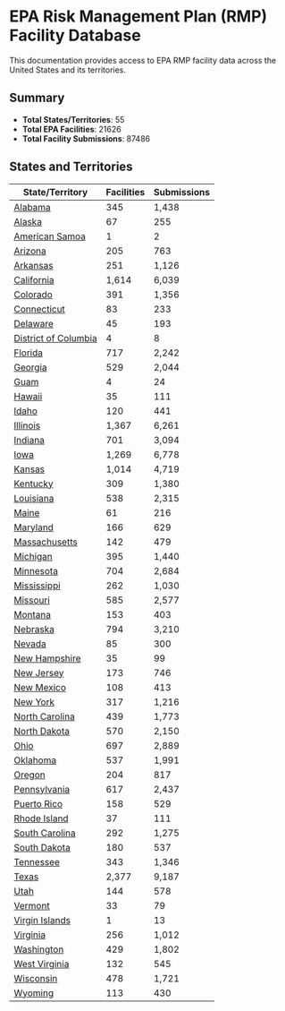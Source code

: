 # EPA Risk Management Plan (RMP) Facility Database

This documentation provides access to EPA RMP facility data across the United States and its territories.

## Summary

- **Total States/Territories**: 55
- **Total EPA Facilities**: 21626
- **Total Facility Submissions**: 87486

## States and Territories

| State/Territory | Facilities | Submissions |
|----------------|------------|-------------|
| [Alabama](states/AL/index.md) | 345 | 1,438 |
| [Alaska](states/AK/index.md) | 67 | 255 |
| [American Samoa](states/AS/index.md) | 1 | 2 |
| [Arizona](states/AZ/index.md) | 205 | 763 |
| [Arkansas](states/AR/index.md) | 251 | 1,126 |
| [California](states/CA/index.md) | 1,614 | 6,039 |
| [Colorado](states/CO/index.md) | 391 | 1,356 |
| [Connecticut](states/CT/index.md) | 83 | 233 |
| [Delaware](states/DE/index.md) | 45 | 193 |
| [District of Columbia](states/DC/index.md) | 4 | 8 |
| [Florida](states/FL/index.md) | 717 | 2,242 |
| [Georgia](states/GA/index.md) | 529 | 2,044 |
| [Guam](states/GU/index.md) | 4 | 24 |
| [Hawaii](states/HI/index.md) | 35 | 111 |
| [Idaho](states/ID/index.md) | 120 | 441 |
| [Illinois](states/IL/index.md) | 1,367 | 6,261 |
| [Indiana](states/IN/index.md) | 701 | 3,094 |
| [Iowa](states/IA/index.md) | 1,269 | 6,778 |
| [Kansas](states/KS/index.md) | 1,014 | 4,719 |
| [Kentucky](states/KY/index.md) | 309 | 1,380 |
| [Louisiana](states/LA/index.md) | 538 | 2,315 |
| [Maine](states/ME/index.md) | 61 | 216 |
| [Maryland](states/MD/index.md) | 166 | 629 |
| [Massachusetts](states/MA/index.md) | 142 | 479 |
| [Michigan](states/MI/index.md) | 395 | 1,440 |
| [Minnesota](states/MN/index.md) | 704 | 2,684 |
| [Mississippi](states/MS/index.md) | 262 | 1,030 |
| [Missouri](states/MO/index.md) | 585 | 2,577 |
| [Montana](states/MT/index.md) | 153 | 403 |
| [Nebraska](states/NE/index.md) | 794 | 3,210 |
| [Nevada](states/NV/index.md) | 85 | 300 |
| [New Hampshire](states/NH/index.md) | 35 | 99 |
| [New Jersey](states/NJ/index.md) | 173 | 746 |
| [New Mexico](states/NM/index.md) | 108 | 413 |
| [New York](states/NY/index.md) | 317 | 1,216 |
| [North Carolina](states/NC/index.md) | 439 | 1,773 |
| [North Dakota](states/ND/index.md) | 570 | 2,150 |
| [Ohio](states/OH/index.md) | 697 | 2,889 |
| [Oklahoma](states/OK/index.md) | 537 | 1,991 |
| [Oregon](states/OR/index.md) | 204 | 817 |
| [Pennsylvania](states/PA/index.md) | 617 | 2,437 |
| [Puerto Rico](states/PR/index.md) | 158 | 529 |
| [Rhode Island](states/RI/index.md) | 37 | 111 |
| [South Carolina](states/SC/index.md) | 292 | 1,275 |
| [South Dakota](states/SD/index.md) | 180 | 537 |
| [Tennessee](states/TN/index.md) | 343 | 1,346 |
| [Texas](states/TX/index.md) | 2,377 | 9,187 |
| [Utah](states/UT/index.md) | 144 | 578 |
| [Vermont](states/VT/index.md) | 33 | 79 |
| [Virgin Islands](states/VI/index.md) | 1 | 13 |
| [Virginia](states/VA/index.md) | 256 | 1,012 |
| [Washington](states/WA/index.md) | 429 | 1,802 |
| [West Virginia](states/WV/index.md) | 132 | 545 |
| [Wisconsin](states/WI/index.md) | 478 | 1,721 |
| [Wyoming](states/WY/index.md) | 113 | 430 |
